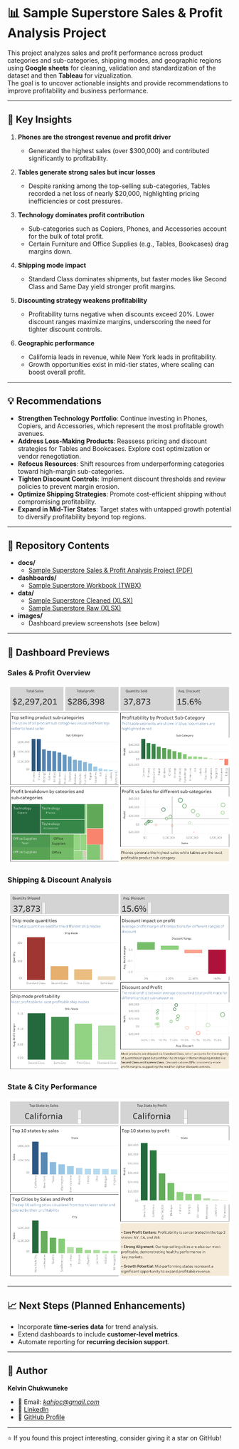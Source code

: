 # 📊 Sample Superstore Sales & Profit Analysis Project  

This project analyzes sales and profit performance across product categories and sub-categories, shipping modes, and geographic regions using **Google sheets** for cleaning, validation and standardization of the dataset and then **Tableau** for vizualization.  
The goal is to uncover actionable insights and provide recommendations to improve profitability and business performance.  

---

## 🔑 Key Insights  
1. **Phones are the strongest revenue and profit driver**  
   - Generated the highest sales (over $300,000) and contributed significantly to profitability.  

2. **Tables generate strong sales but incur losses**  
   - Despite ranking among the top-selling sub-categories, Tables recorded a net loss of nearly $20,000, highlighting pricing inefficiencies or cost pressures.  

3. **Technology dominates profit contribution**  
   - Sub-categories such as Copiers, Phones, and Accessories account for the bulk of total profit.  
   - Certain Furniture and Office Supplies (e.g., Tables, Bookcases) drag margins down.  

4. **Shipping mode impact**  
   - Standard Class dominates shipments, but faster modes like Second Class and Same Day yield stronger profit margins.  

5. **Discounting strategy weakens profitability**  
   - Profitability turns negative when discounts exceed 20%. Lower discount ranges maximize margins, underscoring the need for tighter discount controls.  

6. **Geographic performance**  
   - California leads in revenue, while New York leads in profitability.  
   - Growth opportunities exist in mid-tier states, where scaling can boost overall profit.  

---

## 💡 Recommendations  
- **Strengthen Technology Portfolio**: Continue investing in Phones, Copiers, and Accessories, which represent the most profitable growth avenues.  
- **Address Loss-Making Products**: Reassess pricing and discount strategies for Tables and Bookcases. Explore cost optimization or vendor renegotiation.  
- **Refocus Resources**: Shift resources from underperforming categories toward high-margin sub-categories.  
- **Tighten Discount Controls**: Implement discount thresholds and review policies to prevent margin erosion.  
- **Optimize Shipping Strategies**: Promote cost-efficient shipping without compromising profitability.  
- **Expand in Mid-Tier States**: Target states with untapped growth potential to diversify profitability beyond top regions.  

---

## 📂 Repository Contents  
- **docs/**  
  - [Sample Superstore Sales & Profit Analysis Project (PDF)](./docs/Sample_Superstore_Sales_Profit_Analysis_Project.pdf)  
- **dashboards/**  
  - [Sample Superstore Workbook (TWBX)](./dashboards/Sample_Superstore_Workbook.twbx)  
- **data/**  
  - [Sample Superstore Cleaned (XLSX)](./data/Sample_Superstore_Cleaned.xlsx)  
  - [Sample Superstore Raw (XLSX)](./data/Sample_Superstore_Raw.xlsx)  
- **images/**  
  - Dashboard preview screenshots (see below)  

---

## 📸 Dashboard Previews  

### Sales & Profit Overview  
![Sales & Profit Overview](./images/sales_profit_overview.png)  

### Shipping & Discount Analysis  
![Shipping & Discount Analysis](./images/shipping_discount_analysis.png)  

### State & City Performance  
![State & City Performance](./images/state_city_performance.png)  

---

## 📈 Next Steps (Planned Enhancements)  
- Incorporate **time-series data** for trend analysis.  
- Extend dashboards to include **customer-level metrics**.  
- Automate reporting for **recurring decision support**.  

---

## 👤 Author  
**Kelvin Chukwuneke**  
- 📧 Email: *kahjoc@gmail.com*  
- 🔗 [LinkedIn](https://www.linkedin.com/in/your-linkedin)  
- 🐙 [GitHub Profile](https://github.com/yourusername)  

---
⭐ If you found this project interesting, consider giving it a star on GitHub!
